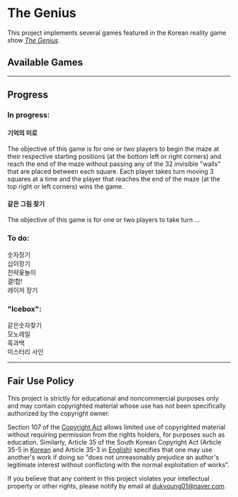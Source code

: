 # The Genius

This project implements several games featured in the Korean reality game show _[The Genius](https://en.wikipedia.org/wiki/The_Genius_(TV_series))_.

## Available Games

<hr>

## Progress

### In progress:

#### 기억의 미로
The objective of this game is for one or two players to begin the maze at their respective starting positions (at the bottom left or right corners) and reach the end of the maze without passing any of the 32 invisible "walls" that are placed between each square. Each player takes turn moving 3 squares at a time and the player that reaches the end of the maze (at the top right or left corners) wins the game.

#### 같은 그림 찾기
The objective of this game is for one or two players to take turn ...

### To do:<br>
숫자장기<br>
십이장기<br>
전략윷놀이<br>
결!합!<br>
레이저 장기

### "Icebox":<br>
같은숫자찾기<br>
모노레일<br>
흑과백<br>
미스터리 사인

<hr>

## Fair Use Policy

This project is strictly for educational and noncommercial purposes only and may contain copyrighted material whose use has not been specifically authorized by the copyright owner.

Section 107 of the [Copyright Act](https://www.copyright.gov/fair-use/more-info.html) allows limited use of copyrighted material without requiring permission from the rights holders, for purposes such as education. Similarly, Article 35 of the South Korean Copyright Act (Article 35-5 in [Korean](https://www.law.go.kr/%EB%B2%95%EB%A0%B9/%EC%A0%80%EC%9E%91%EA%B6%8C%EB%B2%95) and Article 35-3 in [English](https://www.law.go.kr/LSW/lsInfoP.do?lsiSeq=192474&viewCls=engLsInfoR#0000)) specifies that one may use another's work if doing so "does not unreasonably prejudice an author's legitimate interest without conflicting with the normal exploitation of works".

If you believe that any content in this project violates your intellectual property or other rights, please notify by email at dukyoung01@naver.com.
